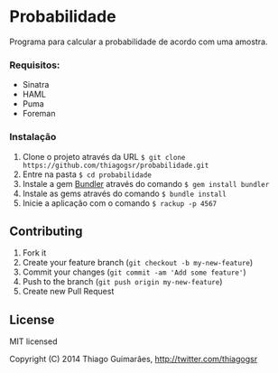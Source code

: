 Probabilidade
=============

Programa para calcular a probabilidade de acordo com uma amostra.

### Requisitos:
- Sinatra
- HAML
- Puma
- Foreman

### Instalação
1. Clone o projeto através da URL `$ git clone https://github.com/thiagogsr/probabilidade.git`
1. Entre na pasta `$ cd probabilidade`
1. Instale a gem [Bundler](http://bundler.io) através do comando `$ gem install bundler`
1. Instale as gems através do comando `$ bundle install`
1. Inicie a aplicação com o comando `$ rackup -p 4567`

## Contributing

1. Fork it
2. Create your feature branch (`git checkout -b my-new-feature`)
3. Commit your changes (`git commit -am 'Add some feature'`)
4. Push to the branch (`git push origin my-new-feature`)
5. Create new Pull Request

## License
MIT licensed

Copyright (C) 2014 Thiago Guimarães, <http://twitter.com/thiagogsr>
